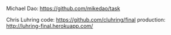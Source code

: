 Michael Dao: https://github.com/mikedao/task

Chris Luhring
  code: https://github.com/cluhring/final
  production: http://luhring-final.herokuapp.com/
